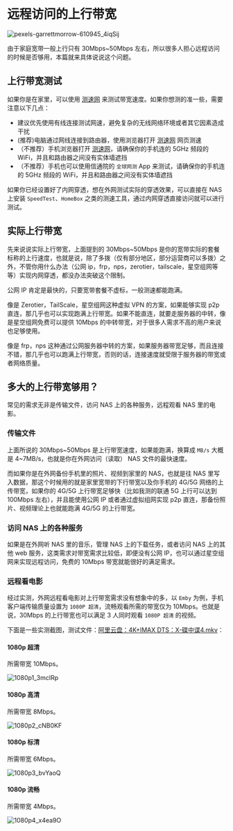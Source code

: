 # 远程访问的上行带宽

![pexels-garrettmorrow-610945_4iqSij](https://img.slarker.me/blog/pexels-garrettmorrow-610945_4iqSij.jpg)

由于家庭宽带一般上行只有 30Mbps~50Mbps 左右，所以很多人担心远程访问的时候是否够用，本篇就来具体说说这个问题。

## 上行带宽测试

如果你是在家里，可以使用 [测速网](https://www.speedtest.cn) 来测试带宽速度。如果你想测的准一些，需要注意以下几点：

- 建议优先使用有线连接测试网速，避免复杂的无线网络环境或者其它因素造成干扰
- (推荐)电脑通过网线连接到路由器，使用浏览器打开 [测速网](https://www.speedtest.cn) 网页测速
- （不推荐）手机浏览器打开 [测速网](https://www.speedtest.cn)，请确保你的手机连的 5GHz 频段的 WiFi，并且和路由器之间没有实体墙遮挡
- （不推荐）手机也可以使用信通院的 `全球网测` App 来测试，请确保你的手机连的 5GHz 频段的 WiFi，并且和路由器之间没有实体墙遮挡

如果你已经设置好了内网穿透，想在外网测试实际的穿透效果，可以直接在 NAS 上安装 `SpeedTest`、`HomeBox` 之类的测速工具，通过内网穿透直接访问就可以进行测试。

## 实际上行带宽

先来说说实际上行带宽，上面提到的 30Mbps~50Mbps 是你的宽带实际的套餐标称的上行速度，也就是说，除了多拨（仅有部分地区，部分运营商可以多拨）之外，不管你用什么办法（公网 ip，frp，nps，zerotier，tailscale，星空组网等等）实现内网穿透，都没办法突破这个限制。

公网 IP 肯定是最快的，只要宽带套餐不虚标，一般测速都能跑满。

像是 Zerotier，TailScale，星空组网这种虚拟 VPN 的方案，如果能够实现 p2p 直连，那几乎也可以实现跑满上行带宽。如果不能直连，就要走服务器的中转，像是星空组网免费可以提供 10Mbps 的中转带宽，对于很多人需求不高的用户来说也足够使用。

像是 frp，nps 这种通过公网服务器中转的方案，如果服务器带宽足够，而且连接不错，那几乎也可以跑满上行带宽，否则的话，连接速度就受限于服务器的带宽或者网络质量。

## 多大的上行带宽够用？

常见的需求无非是传输文件，访问 NAS 上的各种服务，远程观看 NAS 里的电影。

### 传输文件

上面所说的 30Mbps~50Mbps 是上行带宽速度，如果能跑满，换算成 `MB/s` 大概是 4~7MB/s，也就是你在外网访问（读取） NAS 文件的最快速度。

而如果你是在外网备份手机里的照片、视频到家里的 NAS，也就是往 NAS 里写入数据，那这个时候用的就是家里宽带的下行带宽以及你手机的 4G/5G 网络的上传带宽，如果你的 4G/5G 上行带宽足够快（比如我测的联通 5G 上行可以达到 100Mbps 左右），并且能使用公网 IP 或者通过虚拟组网实现 p2p 直连，那备份照片、视频理论上也就能跑满 4G/5G 的上行带宽。

### 访问 NAS 上的各种服务

如果是在外网听 NAS 里的音乐，管理 NAS 上的下载任务，或者访问 NAS 上的其他 web 服务，这类需求对带宽需求比较低，即便没有公网 IP，也可以通过星空组网来实现远程访问，免费的 10Mbps 带宽就能很好的满足需求。

### 远程看电影

经过实测，外网远程看电影对上行带宽需求没有想象中的多，以 `Emby` 为例，手机客户端传输质量设置为 `1080P 超清`，流畅观看所需的带宽仅为 10Mbps。也就是说，30Mbps 的上行带宽也可以满足 3 人同时观看 `1080P 超清` 的视频。

下面是一些实测截图，测试文件：[阿里云盘：4K+IMAX DTS：X-碟中谍4.mkv](https://www.alipan.com/s/Zrbgxt3rPTW)：

#### 1080p 超清

所需带宽 10Mbps。

![1080p1_3mcIRp](https://img.slarker.me/blog/1080p1_3mcIRp.jpg)

#### 1080p 高清

所需带宽 8Mbps。

![1080p2_cNB0KF](https://img.slarker.me/blog/1080p2_cNB0KF.jpg)

#### 1080p 标清

所需带宽 6Mbps。

![1080p3_bvYaoQ](https://img.slarker.me/blog/1080p3_bvYaoQ.jpg)

#### 1080p 流畅

所需带宽 4Mbps。

![1080p4_x4ea9O](https://img.slarker.me/blog/1080p4_x4ea9O.jpg)

